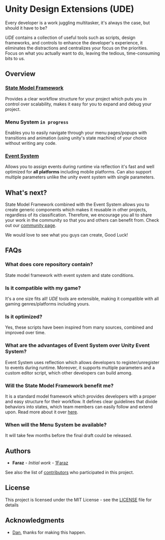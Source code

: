 # Unity Design Extensions (UDE)
Every developer is a work juggling multitasker, it's always the case, but should it have to be?

*UDE* contains a collection of useful tools such as scripts, design frameworks, and controls to enhance the developer's experience, it eliminates the distractions and centralizes your focus on the priorities. Focus on what you actually want to do, leaving the tedious, time-consuming bits to us.

## Overview

### [State Model Framework](Assets/Core%20Collections/Framework/SMF.md)
Provides a clear workflow structure for your project which puts you in control over scalability, makes it easy for you to expand and debug your project.

### Menu System ```in progress```
Enables you to easily navigate through your menu pages/popups with transitions and animation (using unity's state machine) of your choice without writing any code.

### [Event System](Assets/Core%20Collections/Framework/Event/EVENT.md)
Allows you to assign events during runtime via reflection it's fast and well optimized for **all platforms** including mobile platforms. Can also support multiple parameters unlike the unity event system with single parameters.

## What's next?
State Model Framework combined with the Event System allows you to create generic components which makes it reusable in other projects, regardless of its classification. Therefore, we encourage you all to share your work in the community so that you and others can benefit from. Check out our [community page](Assets/Community%20Extensions).

We would love to see what you guys can create, Good Luck!

## FAQs
### What does core repository contain?
State model framework with event system and state conditions.

### Is it compatible with my game?
It's a one size fits all! *UDE* tools are extensible, making it compatible with all gaming genres/platforms including yours.

### Is it optimized?
Yes, these scripts have been inspired from many sources, combined and improved over time.

### What are the advantages of Event System over Unity Event System?
Event System uses reflection which allows developers to register/unregister to events during runtime. Moreover, it supports multiple parameters and a custom editor script, which other developers can build among.

### Will the State Model Framework benefit me?
It is a standard model framework which provides developers with a proper and easy structure for their workflow. It defines clear guidelines that divide behaviors into states, which team members can easily follow and extend upon. Read more about it over [here](Assets/Core%20Collections/Framework/SMF.md).

### When will the Menu System be available?
It will take few months before the final draft could be released.

## Authors

* **Faraz** - *Initial work* - [1Faraz](https://github.com/1Faraz)

See also the list of [contributors](https://github.com/PepUpStudios/unity-design-extensions/contributors) who participated in this project.

## License

This project is licensed under the MIT License - see the [LICENSE](LICENSE) file for details

## Acknowledgments

* [Dan](danishmalik.maplesoftwares@gmail.com), thanks for making this happen.
